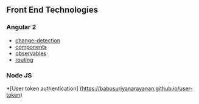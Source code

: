 ## Front End Technologies

### Angular 2

* [change-detection](https://babusuriyanarayanan.github.io/change-detection)
* [components](https://babusuriyanarayanan.github.io/components/)
* [observables](https://babusuriyanarayanan.github.io/observables/)
* [routing](https://babusuriyanarayanan.github.io/routing/)

### Node JS

*[User token authentication] (https://babusuriyanarayanan.github.io/user-token)

